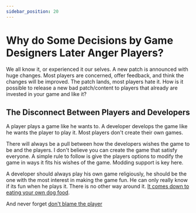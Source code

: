 ```yaml
---
sidebar_position: 20
---
```


# Why do Some Decisions by Game Designers Later Anger Players?

We all know it, or experienced it our selves. A new patch is announced with huge changes. Most players are concerned, offer feedback, and think the changes will be improved. The patch lands, most players hate it. How is it possible to release a new bad patch/content to players that already are invested in your game and like it?

## The Disconnect Between Players and Developers

A player plays a game like he wants to. A developer develops the game like he wants the player to play it. Most players don't create their own games.

There will always be a pull between how the developers wishes the game to be and the players. I don't believe you can create the game that satisfy everyone. A simple rule to follow is give the players options to modify the game in ways it fits his wishes of the game. Modding support is key here.

A developer should always play his own game religiously, he should be the one with the most interest in making the game fun. He can only really know if its fun when he plays it. There is no other way around it. [It comes down to eating your own dog food](https://en.wikipedia.org/wiki/Eating_your_own_dog_food).

And never forget [don't blame the player](/docs/Design/dont-blame-the-player)
